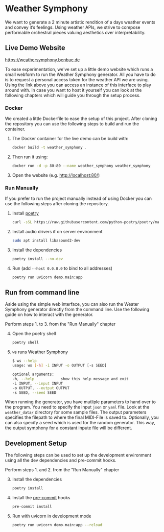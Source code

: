 # Weather Symphony

We want to generate a 2 minute artistic rendition of a days weather events and convey it’s feelings. Using weather APIs, we strive to compose performable orchestral pieces valuing aesthetics over interpretability.

## Live Demo Website

https://weathersymphony.benbuc.de

To ease experimentation, we've set up a little demo website which runs a small webform to run the Weather Symphony generator. All you have to do is to request a personal access token for the weather API we are using.
Using the link above you can access an instance of this interface to play around with. In case you want to host it yourself you can look at the following chapters which will guide you through the setup process.

### Docker

We created a little Dockerfile to ease the setup of this project. After cloning the repository you can use the following steps to build and run the container.

1. The Docker container for the live demo can be build with:
   ```bash
   docker build -t weather_symphony .
   ```
2. Then run it using:
   ```bash
   docker run -d -p 80:80 --name weather_symphony weather_symphony
   ```
3. Open the website (e.g. [http://localhost:80/](http://localhost:80/))

### Run Manually

If you prefer to run the project manually instead of using Docker you can use the following steps after cloning the repository.

1. Install [poetry](https://github.com/python-poetry/poetry)
   ```bash
   curl -sSL https://raw.githubusercontent.com/python-poetry/poetry/master/install-poetry.py | python -
   ```
2. Install audio drivers if on server environment
   ```bash
   sudo apt install libasound2-dev
   ```
3. Install the dependencies
   ```bash
   poetry install --no-dev
   ```
4. Run (add `--host 0.0.0.0` to bind to all addresses)
   ```bash
   poetry run uvicorn demo.main:app
   ```

## Run from command line

Aside using the simple web interface, you can also run the Weater Symphony generator directly from the command line. Use the following guide on how to interact with the generator.

Perform steps 1. to 3. from the "Run Manually" chapter

4. Open the poetry shell
   ```bash
   poetry shell
   ```
5. `ws` runs Weather Symphony
   ```bash
   $ ws --help
   usage: ws [-h] -i INPUT -o OUTPUT [-s SEED]

   optional arguments:
   -h, --help            show this help message and exit
   -i INPUT, --input INPUT
   -o OUTPUT, --output OUTPUT
   -s SEED, --seed SEED
   ```

When running the generator, you have mutliple parameters to hand over to the program.
You need to specify the input `json` or `yaml` file. Look at the `weather_data/` directory for some sample files.
The output parameters specifies the filepath to where the final MIDI-File is saved to.
Optionally, you can also specify a seed which is used for the random generator. This way, the output symphony for a constant inpute file will be different.

## Development Setup

The following steps can be used to set up the development environment using all the dev dependencies and pre-commit hooks.

Perform steps 1. and 2. from the "Run Manually" chapter

3. Install the dependencies
   ```bash
   poetry install
   ```
4. Install the [pre-commit](https://github.com/pre-commit/pre-commit) hooks
   ```bash
   pre-commit install
   ```
5. Run with uvicorn in development mode
   ```bash
   poetry run uvicorn demo.main:app --reload
   ```
